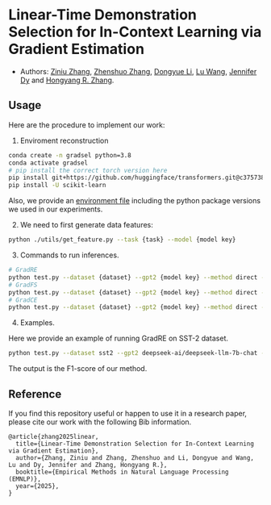 # Linear-Time Demonstration Selection for In-Context Learning via Gradient Estimation
- Authors: [Ziniu Zhang](https://ziniuzhang.github.io/), [Zhenshuo Zhang](https://zhenshuozhang.github.io/), [Dongyue Li](https://lidongyue12138.github.io/), [Lu Wang](https://web.eecs.umich.edu/~wangluxy/), [Jennifer Dy](https://mllabneu.github.io/) and [Hongyang R. Zhang](https://www.hongyangzhang.com/).



## Usage
Here are the procedure to implement our work:

1. Enviroment reconstruction
```bash
conda create -n gradsel python=3.8
conda activate gradsel
# pip install the correct torch version here
pip install git+https://github.com/huggingface/transformers.git@c37573806ab3526dd805c49cbe2489ad4d68a9d7
pip install -U scikit-learn
```
Also, we provide an [environment file](./environment.yml) including the python package versions we used in our experiments.

2. We need to first generate data features:
```bash
python ./utils/get_feature.py --task {task} --model {model key}
```

3. Commands to run inferences.
```bash
# GradRE
python test.py --dataset {dataset} --gpt2 {model key} --method direct --do_zeroshot --test_batch_size 4 --use_demonstrations  --seed 0 --k {number} --num_anchors {number} --estim
# GradFS
python test.py --dataset {dataset} --gpt2 {model key} --method direct --do_zeroshot --test_batch_size 4 --use_demonstrations  --seed 0 --k {number} --forsel
# GradCE
python test.py --dataset {dataset} --gpt2 {model key} --method direct --do_zeroshot --test_batch_size 4 --use_demonstrations  --seed 0 --k {number} --gradestim
```

4. Examples.

Here we provide an example of running GradRE on SST-2 dataset.
```bash
python test.py --dataset sst2 --gpt2 deepseek-ai/deepseek-llm-7b-chat --method direct --do_zeroshot --test_batch_size 4 --use_demonstrations  --seed 0 --k 8 --ranens
```
The output is the F1-score of our method.

## Reference
If you find this repository useful or happen to use it in a research paper, please cite our work with the following Bib information.

```
@article{zhang2025linear,
  title={Linear-Time Demonstration Selection for In-Context Learning via Gradient Estimation},
  author={Zhang, Ziniu and Zhang, Zhenshuo and Li, Dongyue and Wang, Lu and Dy, Jennifer and Zhang, Hongyang R.},
  booktitle={Empirical Methods in Natural Language Processing (EMNLP)},
  year={2025},
}
```
